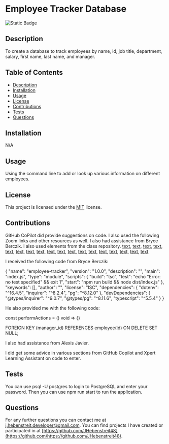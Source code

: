 # Employee Tracker Database

![Static Badge](https://img.shields.io/badge/License-MIT-yellow)

  ## Description

  To create a database to track employees by name, id, job title, department, salary, first name, last name, and manager.

  ## Table of Contents

- [Description](#description)
- [Installation](#installation)
- [Usage](#usage)
- [License](#license)
- [Contributions](#contributions)
- [Tests](#tests)
- [Questions](#questions)

## Installation

N/A

## Usage

Using the command line to add or look up various information on different employees.

## License
  This project is licensed under the [MIT](https://opensource.org/license/MIT) license.

## Contributions

GitHub CoPilot did provide suggestions on code. I also used the following Zoom links and other resources as well. I also had assistance from Bryce Berczik. I also used elements from the class repository.
[text](https://zoom.us/rec/play/UvG7oFsk1pk2XYTU3yKfF7ORoxaet41GvhEs4VJdAF9iyFe28luz53VLZMIl9BsrgLzIanhi8jZz1ltF.N13wqtm-ktMTYnGD),
[text](https://zoom.us/rec/play/ueao0xO0cI1Hz2Olj3LmqiJLRcyTdxCX4c7eOAriny6iUbEqal3Gu_9ikSUMvoqBdMg1eiR7rIVRnbiy.ZG30IHeVLpzzeRlN),
[text](https://node-postgres.com/features/pooling),
[text](https://www.postgresqltutorial.com/postgresql-tutorial/postgresql-unique-constraint/),
[text](https://medium.com/the-node-js-collection/making-your-node-js-work-everywhere-with-environment-variables-2da8cdf6e786),
[text](https://www.google.com/search?q=what+is+the+command+to+install+an+npm+package+as+a+developer+dependency&sca_esv=80a930aee8f476b4&ei=ZkfBZqvCJeSawbkPzvibKQ&ved=0ahUKEwirjfadq_2HAxVkTTABHU78JgUQ4dUDCA8&uact=5&oq=what+is+the+command+to+install+an+npm+package+as+a+developer+dependency&gs_lp=Egxnd3Mtd2l6LXNlcnAiR3doYXQgaXMgdGhlIGNvbW1hbmQgdG8gaW5zdGFsbCBhbiBucG0gcGFja2FnZSBhcyBhIGRldmVsb3BlciBkZXBlbmRlbmN5SIgXUJwLWJYVcAJ4AZABAJgBb6ABjAOqAQMzLjG4AQPIAQD4AQGYAgKgAgrCAgoQABiwAxjWBBhHmAMAiAYBkAYIkgcBMqAHggc&sclient=gws-wiz-serp),
[text](https://www.digitalocean.com/community/tutorials/how-to-use-the-switch-statement-in-javascript),
[text](https://www.google.com/search?q=what+does+break+do+in+JavaScript+switch+statements&oq=what+does+break+do+in+JavaScript+switch+statements&gs_lcrp=EgZjaHJvbWUyBggAEEUYOTIHCAEQIRigATIHCAIQIRigAdIBCDk4MDhqMGo3qAIAsAIA&sourceid=chrome&ie=UTF-8),
[text](https://developer.mozilla.org/en-US/docs/Web/JavaScript/Reference/Statements),
[text](https://developer.mozilla.org/en-US/docs/Web/JavaScript/Reference/Statements/switch),
[text](https://www.postgresqltutorial.com/postgresql-tutorial/postgresql-delete-cascade/),
[text](https://www.w3schools.com/postgresql/postgresql_insert_into.php),
[text](https://www.w3schools.com/postgresql/postgresql_update.php),
[text](https://www.w3schools.com/postgresql/postgresql_delete.php),
[text](https://www.w3schools.com/postgresql/postgresql_joins.php),
[text](https://www.w3schools.com/postgresql/postgresql_joins.php),
[text](https://www.postgresql.org/docs/current/sql-update.html#:~:text=The%20syntax%20of%20the%20RETURNING,in%20the%20expressions%20or%20condition%20.),
[text](https://www.w3schools.com/postgresql/postgresql_insert_into.php)


I received the following code from Bryce Berczik:

{
  "name": "employee-tracker",
  "version": "1.0.0",
  "description": "",
  "main": "index.js",
  "type": "module",
  "scripts": {
    "build": "tsc",
    "test": "echo \"Error: no test specified\" && exit 1",
    "start": "npm run build && node dist/index.js"
  },
  "keywords": [],
  "author": "",
  "license": "ISC",
  "dependencies": {
    "dotenv": "^16.4.5",
    "inquirer": "^8.2.4",
    "pg": "^8.12.0"
  },
  "devDependencies": {
    "@types/inquirer": "^9.0.7",
    "@types/pg": "^8.11.6",
    "typescript": "^5.5.4"
  }
}

He also provided me with the following code:

const performActions = () void => {}

FOREIGN KEY (manager_id) REFERENCES employee(id) ON DELETE SET NULL;

I also had assistance from Alexis Javier.

I did get some advice in various sections from GitHub Copilot and Xpert Learning Assistant on code to enter.

## Tests

You can use psql -U postgres to login to PostgreSQL and enter your password. Then you can use npm run start to run the application.
  
## Questions

For any further questions you can contact me at [j.hebenstreit.developer@gmail.com](mailto:j.hebenstreit.developer@gmail.com). You can find projects I have created or participated in at [https://github.com/JHebenstreit48](https://github.com/https://github.com/JHebenstreit48).